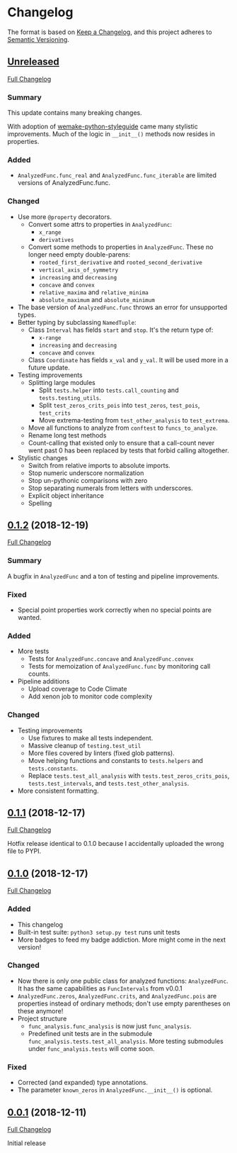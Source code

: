 # Changelog

The format is based on
[Keep a Changelog](https://keepachangelog.com/en/1.0.0/),
and this project adheres to
[Semantic Versioning](https://semver.org/spec/v2.0.0.html).

## [Unreleased]

[Full Changelog]

### Summary

This update contains many breaking changes.

With adoption of [wemake-python-styleguide] came many stylistic improvements.
Much of the logic in `__init__()` methods now resides in properties.

[wemake-python-styleguide]: https://wemake-python-styleguide.rtfd.io

### Added

- `AnalyzedFunc.func_real` and `AnalyzedFunc.func_iterable` are limited
  versions of AnalyzedFunc.func.

### Changed

- Use more `@property` decorators.
  - Convert some attrs to properties in `AnalyzedFunc`:
    - `x_range`
    - `derivatives`
  - Convert some methods to properties in `AnalyzedFunc`. These no longer need
    empty double-parens:
    - `rooted_first_derivative` and `rooted_second_derivative`
    - `vertical_axis_of_symmetry`
    - `increasing` and `decreasing`
    - `concave` and `convex`
    - `relative_maxima` and `relative_minima`
    - `absolute_maximum` and `absolute_minimum`
- The base version of `AnalyzedFunc.func` throws an error for unsupported
  types.
- Better typing by subclassing `NamedTuple`:
  - Class `Interval` has fields `start` and `stop`. It's the return type of:
    - `x-range`
    - `increasing` and `decreasing`
    - `concave` and `convex`
  - Class `Coordinate` has fields `x_val` and `y_val`. It will be used more in
    a future update.
- Testing improvements
  - Splitting large modules
    - Split `tests.helper` into `tests.call_counting` and
      `tests.testing_utils`.
    - Split `test_zeros_crits_pois` into `test_zeros`, `test_pois`,
      `test_crits`
    - Move extrema-testing from `test_other_analysis` to `test_extrema`.
  - Move all functions to analyze from `conftest` to `funcs_to_analyze`.
  - Rename long test methods
  - Count-calling that existed only to ensure that a call-count never went
    past 0 has been replaced by tests that forbid calling altogether.
- Stylistic changes
  - Switch from relative imports to absolute imports.
  - Stop numeric underscore normalization
  - Stop un-pythonic comparisons with zero
  - Stop separating numerals from letters with underscores.
  - Explicit object inheritance
  - Spelling

[Full Changelog]:
https://gitlab.com/Seirdy/func-analysis/compare/0.1.2...master

## [0.1.2] (2018-12-19)

[Full Changelog](https://gitlab.com/Seirdy/func-analysis/compare/0.1.1...0.1.2)

### Summary

A bugfix in `AnalyzedFunc` and a ton of testing and pipeline improvements.

### Fixed

- Special point properties work correctly when no special points are wanted.

### Added

- More tests
  - Tests for `AnalyzedFunc.concave` and `AnalyzedFunc.convex`
  - Tests for memoization of `AnalyzedFunc.func` by monitoring call counts.
- Pipeline additions
  - Upload coverage to Code Climate
  - Add xenon job to monitor code complexity

### Changed

- Testing improvements
  - Use fixtures to make all tests independent.
  - Massive cleanup of `testing.test_util`
  - More files covered by linters (fixed glob patterns).
  - Move helping functions and constants to `tests.helpers` and
    `tests.constants`.
  - Replace `tests.test_all_analysis` with `tests.test_zeros_crits_pois`,
    `tests.test_intervals`, and `tests.test_other_analysis`.
- More consistent formatting.

## [0.1.1] (2018-12-17)

[Full Changelog](https://gitlab.com/Seirdy/func-analysis/compare/0.1.0...0.1.1)

Hotfix release identical to 0.1.0 because I accidentally uploaded the wrong
file to PYPI.

## [0.1.0] (2018-12-17)

[Full Changelog](https://gitlab.com/Seirdy/func-analysis/compare/0.0.1...0.1.0)

### Added

- This changelog
- Built-in test suite: `python3 setup.py test` runs unit tests
- More badges to feed my badge addiction. More might come in the next version!

### Changed

- Now there is only one public class for analyzed functions: `AnalyzedFunc`.
  It has the same capabilities as `FuncIntervals` from v0.0.1
- `AnalyzedFunc.zeros`, `AnalyzedFunc.crits`, and `AnalyzedFunc.pois` are
  properties instead of ordinary methods; don't use empty parentheses on these
  anymore!
- Project structure
  - `func_analysis.func_analysis` is now just `func_analysis`.
  - Predefined unit tests are in the submodule
   `func_analysis.tests.test_all_analysis`. More testing submodules under
   `func_analysis.tests` will come soon.

### Fixed

- Corrected (and expanded) type annotations.
- The parameter `known_zeros` in `AnalyzedFunc.__init__()` is optional.

## [0.0.1] (2018-12-11)

[Full Changelog](https://gitlab.com/Seirdy/func-analysis/commits/0.0.1)

Initial release

[Unreleased]: https://gitlab.com/Seirdy/func-analysis/tree/master
[0.1.2]: https://gitlab.com/Seirdy/func-analysis/tree/0.1.2
[0.1.1]: https://gitlab.com/Seirdy/func-analysis/tree/0.1.1
[0.1.0]: https://gitlab.com/Seirdy/func-analysis/tree/0.1.0
[0.0.1]: https://gitlab.com/Seirdy/func-analysis/tree/0.0.1

